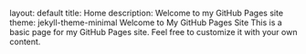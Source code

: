 layout: default title: Home description: Welcome to my GitHub Pages site theme: jekyll-theme-minimal
Welcome to My GitHub Pages Site
This is a basic page for my GitHub Pages site. Feel free to customize it with your own content.
